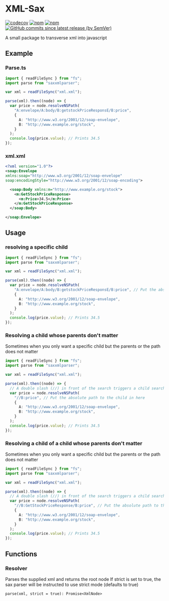 # XML-Sax

[![codecov](https://codecov.io/gh/TheDome/xmljs-sax/branch/develop/graph/badge.svg?token=BIEQR9H432)](https://codecov.io/gh/TheDome/xmljs-sax)
[![npm](https://img.shields.io/npm/v/saxxmlparser?color=red&label=version)](https://www.npmjs.com/package/saxxmlparser)
[![npm](https://img.shields.io/npm/dt/saxxmlparser)](https://www.npmjs.com/package/saxxmlparser)
[![GitHub commits since latest release (by SemVer)](https://img.shields.io/github/commits-since/thedome/xmljs-sax/latest)](https://github.com/TheDome/xmljs-sax/compare/master...develop)

A small package to transverse xml into javascript

## Example

### Parse.ts

```typescript
import { readFileSync } from "fs";
import parse from "saxxmlparser";

var xml = readFileSync("xml.xml");

parse(xml).then((node) => {
  var price = node.resolveNSPath(
    "A:envelope/A:body/B:getstockPriceResponsE/B:price",
    {
      A: "http://www.w3.org/2001/12/soap-envelope",
      B: "http://www.example.org/stock",
    }
  );
  console.log(price.value); // Prints 34.5
});
```

### xml.xml

```xml
<?xml version="1.0"?>
<soap:Envelope
xmlns:soap="http://www.w3.org/2001/12/soap-envelope"
soap:encodingStyle="http://www.w3.org/2001/12/soap-encoding">

  <soap:Body xmlns:m="http://www.example.org/stock">
    <m:GetStockPriceResponse>
      <m:Price>34.5</m:Price>
    </m:GetStockPriceResponse>
  </soap:Body>

</soap:Envelope>
```

## Usage

### resolving a specific child

```typescript
import { readFileSync } from "fs";
import parse from "saxxmlparser";

var xml = readFileSync("xml.xml");

parse(xml).then((node) => {
  var price = node.resolveNSPath(
    "A:envelope/A:body/B:getstockPriceResponsE/B:price", // Put the absolute path to the child in here
    {
      A: "http://www.w3.org/2001/12/soap-envelope",
      B: "http://www.example.org/stock",
    }
  );
  console.log(price.value); // Prints 34.5
});
```

### Resolving a child whose parents don't matter

Sometimes when you only want a specific child but the parents or the path does not matter

```typescript
import { readFileSync } from "fs";
import parse from "saxxmlparser";

var xml = readFileSync("xml.xml");

parse(xml).then((node) => {
  // A double slash (//) in front of the search triggers a child search
  var price = node.resolveNSPath(
    "//B:price", // Put the absolute path to the child in here
    {
      A: "http://www.w3.org/2001/12/soap-envelope",
      B: "http://www.example.org/stock",
    }
  );
  console.log(price.value); // Prints 34.5
});
```

### Resolving a child of a child whose parents don't matter

Sometimes when you only want a specific child but the parents or the path does not matter

```typescript
import { readFileSync } from "fs";
import parse from "saxxmlparser";

var xml = readFileSync("xml.xml");

parse(xml).then((node) => {
  // A double slash (//) in front of the search triggers a child search
  var price = node.resolveNSPath(
    "//B:GetStockPriceResponse/B:price", // Put the absolute path to the child in here
    {
      A: "http://www.w3.org/2001/12/soap-envelope",
      B: "http://www.example.org/stock",
    }
  );
  console.log(price.value); // Prints 34.5
});
```

## Functions

### Resolver

Parses the supplied xml and returns the root node
If strict is set to true, the sax parser will be instructed to use strict mode (defaults to true)

`parse(xml, strict = true): Promise<XmlNode>`
